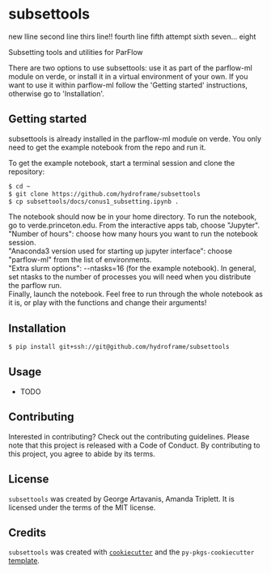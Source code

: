 # subsettools

new lline
second line
thirs line!!
fourth line
fifth attempt
sixth
seven...
eight

Subsetting tools and utilities for ParFlow

There are two options to use subsettools: use it as part of the parflow-ml module on verde, or install it in a virtual environment of your own.
If you want to use it within parflow-ml follow the 'Getting started' instructions, otherwise go to 'Installation'.

## Getting started

subsettools is already installed in the parflow-ml module on verde. You only need to get the example notebook from the repo and run it.

To get the example notebook, start a terminal session and clone the repository:

```bash
$ cd ~
$ git clone https://github.com/hydroframe/subsettools
$ cp subsettools/docs/conus1_subsetting.ipynb .
```

The notebook should now be in your home directory. To run the notebook, go to verde.princeton.edu. From the interactive apps tab, choose "Jupyter". \
"Number of hours": choose how many hours you want to run the notebook session. \
"Anaconda3 version used for starting up jupyter interface": choose "parflow-ml" from the list of environments. \
"Extra slurm options": --ntasks=16 (for the example notebook). In general, set ntasks to the number of processes you will need when you distribute the parflow run. \
Finally, launch the notebook. Feel free to run through the whole notebook as it is, or play with the functions and change their arguments!


## Installation

```bash
$ pip install git+ssh://git@github.com/hydroframe/subsettools
```

## Usage

- TODO

## Contributing

Interested in contributing? Check out the contributing guidelines. Please note that this project is released with a Code of Conduct. By contributing to this project, you agree to abide by its terms.

## License

`subsettools` was created by George Artavanis, Amanda Triplett. It is licensed under the terms of the MIT license.

## Credits

`subsettools` was created with [`cookiecutter`](https://cookiecutter.readthedocs.io/en/latest/) and the `py-pkgs-cookiecutter` [template](https://github.com/py-pkgs/py-pkgs-cookiecutter).
